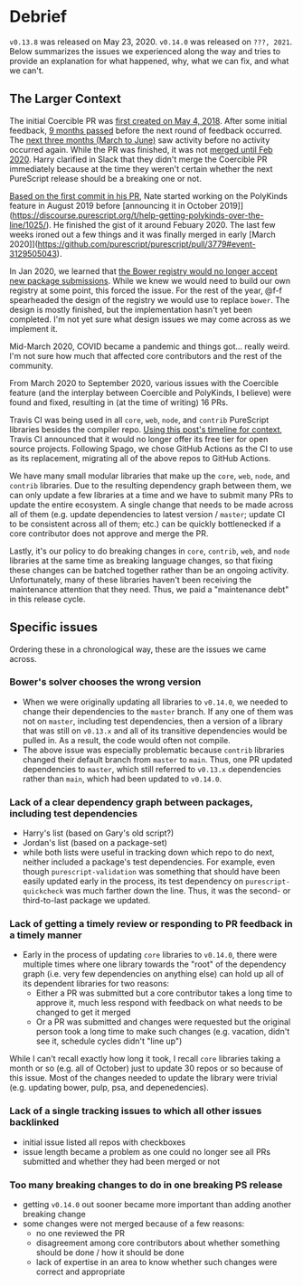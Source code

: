 # Debrief

`v0.13.8` was released on May 23, 2020. `v0.14.0` was released on `???, 2021`. Below summarizes the issues we experienced along the way and tries to provide an explanation for what happened, why, what we can fix, and what we can't.

## The Larger Context

The initial Coercible PR was [first created on May 4, 2018](https://github.com/purescript/purescript/pull/3351#issue-185918529). After some initial feedback, [9 months passed](https://github.com/purescript/purescript/pull/3351#issuecomment-470342192) before the next round of feedback occurred. The [next three months (March to June)](https://github.com/purescript/purescript/pull/3351#issuecomment-514778214) saw activity before no activity occurred again. While the PR was finished, it was not [merged until Feb 2020](https://github.com/purescript/purescript/pull/3351#event-3019914938). Harry clarified in Slack that they didn't merge the Coercible PR immediately because at the time they weren't certain whether the next PureScript release should be a breaking one or not.

[Based on the first commit in his PR](https://github.com/purescript/purescript/pull/3779/commits/83fedaa4b3152fed751e2ff63c5c39c2cbcebc2d), Nate started working on the PolyKinds feature in August 2019 before [announcing it in October 2019]](https://discourse.purescript.org/t/help-getting-polykinds-over-the-line/1025/). He finished the gist of it around Febuary 2020. The last few weeks ironed out a few things and it was finally merged in early [March 2020]](https://github.com/purescript/purescript/pull/3779#event-3129505043).

In Jan 2020, we learned that [the Bower registry would no longer accept new package submissions](https://discourse.purescript.org/t/the-bower-registry-is-no-longer-accepting-package-submissions/1103). While we knew we would need to build our own registry at some point, this forced the issue. For the rest of the year, @f-f spearheaded the design of the registry we would use to replace `bower`. The design is mostly finished, but the implementation hasn't yet been completed. I'm not yet sure what design issues we may come across as we implement it.

Mid-March 2020, COVID became a pandemic and things got... really weird. I'm not sure how much that affected core contributors and the rest of the community.

From March 2020 to September 2020, various issues with the Coercible feature (and the interplay between Coercible and PolyKinds, I believe) were found and fixed, resulting in (at the time of writing) 16 PRs.

Travis CI was being used in all `core`, `web`, `node`, and `contrib` PureScript libraries besides the compiler repo. [Using this post's timeline for context](https://www.jeffgeerling.com/blog/2020/travis-cis-new-pricing-plan-threw-wrench-my-open-source-works), Travis CI announced that it would no longer offer its free tier for open source projects. Following Spago, we chose GitHub Actions as the CI to use as its replacement, migrating all of the above repos to GitHub Actions.

We have many small modular libraries that make up the `core`, `web`, `node`, and `contrib` libraries. Due to the resulting dependency graph between them, we can only update a few libraries at a time and we have to submit many PRs to update the entire ecosystem. A single change that needs to be made across all of them (e.g. update dependencies to latest version / `master`; update CI to be consistent across all of them; etc.) can be quickly bottlenecked if a core contributor does not approve and merge the PR.

Lastly, it's our policy to do breaking changes in `core`, `contrib`, `web`, and `node` libraries at the same time as breaking language changes, so that fixing these changes can be batched together rather than be an ongoing activity. Unfortunately, many of these libraries haven't been receiving the maintenance attention that they need. Thus, we paid a "maintenance debt" in this release cycle.

## Specific issues

Ordering these in a chronological way, these are the issues we came across.

### Bower's solver chooses the wrong version

- When we were originally updating all libraries to `v0.14.0`, we needed to change their dependencies to the `master` branch. If any one of them was not on `master`, including test dependencies, then a version of a library that was still on `v0.13.x` and all of its transitive dependencies would be pulled in. As a result, the code would often not compile.
- The above issue was especially problematic because `contrib` libraries changed their default branch from `master` to `main`. Thus, one PR updated dependencies to `master`, which still referred to `v0.13.x` dependencies rather than `main`, which had been updated to `v0.14.0`.

### Lack of a clear dependency graph between packages, including test dependencies

- Harry's list (based on Gary's old script?)
- Jordan's list (based on a package-set)
- while both lists were useful in tracking down which repo to do next, neither included a package's test dependencies. For example, even though `purescript-validation` was something that should have been easily updated early in the process, its test dependency on `purescript-quickcheck` was much farther down the line. Thus, it was the second- or third-to-last package we updated.

### Lack of getting a timely review or responding to PR feedback in a timely manner

- Early in the process of updating `core` libraries to `v0.14.0`, there were multiple times where one library towards the "root" of the dependency graph (i.e. very few dependencies on anything else) can hold up all of its dependent libraries for two reasons:
    - Either a PR was submitted but a core contributor takes a long time to approve it, much less respond with feedback on what needs to be changed to get it merged
    - Or a PR was submitted and changes were requested but the original person took a long time to make such changes (e.g. vacation, didn't see it, schedule cycles didn't "line up")

While I can't recall exactly how long it took, I recall `core` libraries taking a month or so (e.g. all of October) just to update 30 repos or so because of this issue. Most of the changes needed to update the library were trivial (e.g. updating bower, pulp, psa, and depenedencies).

### Lack of a single tracking issues to which all other issues backlinked

- initial issue listed all repos with checkboxes
- issue length became a problem as one could no longer see all PRs submitted and whether they had been merged or not

### Too many breaking changes to do in one breaking PS release

- getting `v0.14.0` out sooner became more important than adding another breaking change
- some changes were not merged because of a few reasons:
    - no one reviewed the PR
    - disagreement among core contributors about whether something should be done / how it should be done
    - lack of expertise in an area to know whether such changes were correct and appropriate
